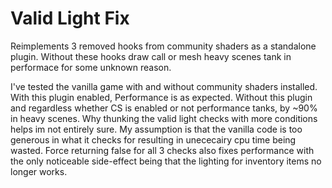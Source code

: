 # Valid Light Fix

Reimplements 3 removed hooks from community shaders as a standalone plugin.
Without these hooks draw call or mesh heavy scenes tank in performace for some unknown reason.

I've tested the vanilla game with and without community shaders installed. With this plugin enabled, Performance is as expected.
Without this plugin and regardless whether CS is enabled or not performance tanks, by ~90% in heavy scenes.
Why thunking the valid light checks with more conditions helps im not entirely sure. My assumption is that the vanilla code is too generous in what it checks for resulting in unececairy cpu time being wasted.
Force returning false for all 3 checks also fixes performance with the only noticeable side-effect being that the lighting for inventory items no longer works.
